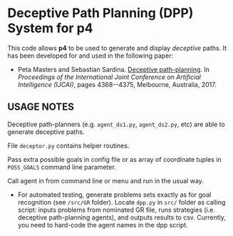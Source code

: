 # Deceptive Path Planning (DPP) System for p4

This code allows **p4** to be used to generate and display _deceptive_ paths. It has been developed for and used in the following paper:

* Peta Masters and Sebastian Sardina. [Deceptive path-planning](https://bitbucket.org/ssardina-research/p4-simulator-gr/src/master/src/DPP). In _Proceedings of the International Joint Conference on Artificial Intelligence (IJCAI)_, pages 4368--4375, Melbourne, Australia, 2017. 



## USAGE NOTES

Deceptive path-planners (e.g. `agent_ds1.py`, `agent_ds2.py`, etc) are able to generate deceptive paths.

File `deceptor.py` contains helper routines.

Pass extra possible goals in config file or as array of coordinate tuples in `POSS_GOALS` command line parameter.

Call agent in from command line or menu and run in the usual way.


* For automated testing, generate problems sets exactly as for goal recognition (see `/src/GR` folder). 
Locate `dpp.py` in `src/` folder as calling script: inputs problems from nominated GR file, runs strategies (i.e. deceptive path-planning agents), and outputs results to csv. 
Currently, you need to hard-code the agent names in the dpp script.